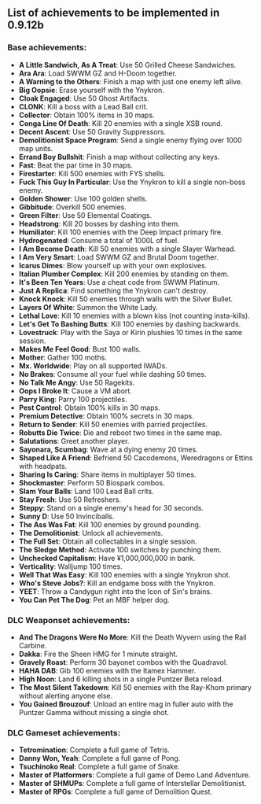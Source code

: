 ## List of achievements to be implemented in 0.9.12b

### Base achievements:

- **A Little Sandwich, As A Treat**: Use 50 Grilled Cheese Sandwiches.
- **Ara Ara**: Load SWWM GZ and H-Doom together.
- **A Warning to the Others**: Finish a map with just one enemy left alive.
- **Big Oopsie**: Erase yourself with the Ynykron.
- **Cloak Engaged**: Use 50 Ghost Artifacts.
- **CLONK**: Kill a boss with a Lead Ball crit.
- **Collector**: Obtain 100% items in 30 maps.
- **Conga Line Of Death**: Kill 20 enemies with a single XSB round.
- **Decent Ascent**: Use 50 Gravity Suppressors.
- **Demolitionist Space Program**: Send a single enemy flying over 1000 map units.
- **Errand Boy Bullshit**: Finish a map without collecting any keys.
- **Fast**: Beat the par time in 30 maps.
- **Firestarter**: Kill 500 enemies with FYS shells.
- **Fuck This Guy In Particular**: Use the Ynykron to kill a single non-boss enemy.
- **Golden Shower**: Use 100 golden shells.
- **Gibbitude**: Overkill 500 enemies.
- **Green Filter**: Use 50 Elemental Coatings.
- **Headstrong**: Kill 20 bosses by dashing into them.
- **Humiliator**: Kill 100 enemies with the Deep Impact primary fire.
- **Hydrogenated**: Consume a total of 1000L of fuel.
- **I Am Become Death**: Kill 50 enemies with a single Slayer Warhead.
- **I Am Very Smart**: Load SWWM GZ and Brutal Doom together.
- **Icarus Dimes**: Blow yourself up with your own explosives.
- **Italian Plumber Complex**: Kill 200 enemies by standing on them.
- **It's Been Ten Years**: Use a cheat code from SWWM Platinum.
- **Just A Replica**: Find something the Ynykron can't destroy.
- **Knock Knock**: Kill 50 enemies through walls with the Silver Bullet.
- **Layers Of White**: Summon the White Lady.
- **Lethal Love**: Kill 10 enemies with a blown kiss (not counting insta-kills).
- **Let's Get To Bashing Butts**: Kill 100 enemies by dashing backwards.
- **Lovestruck**: Play with the Saya or Kirin plushies 10 times in the same session.
- **Makes Me Feel Good**: Bust 100 walls.
- **Mother**: Gather 100 moths.
- **Mx. Worldwide**: Play on all supported IWADs.
- **No Brakes**: Consume all your fuel while dashing 50 times.
- **No Talk Me Angy**: Use 50 Ragekits.
- **Oops I Broke It**: Cause a VM abort.
- **Parry King**: Parry 100 projectiles.
- **Pest Control**: Obtain 100% kills in 30 maps.
- **Premium Detective**: Obtain 100% secrets in 30 maps.
- **Return to Sender**: Kill 50 enemies with parried projectiles.
- **Robutts Die Twice**: Die and reboot two times in the same map.
- **Salutations**: Greet another player.
- **Sayonara, Scumbag**: Wave at a dying enemy 20 times.
- **Shaped Like A Friend**: Befriend 50 Cacodemons, Weredragons or Ettins with headpats.
- **Sharing Is Caring**: Share items in multiplayer 50 times.
- **Shockmaster**: Perform 50 Biospark combos.
- **Slam Your Balls**: Land 100 Lead Ball crits.
- **Stay Fresh**: Use 50 Refreshers.
- **Steppy**: Stand on a single enemy's head for 30 seconds.
- **Sunny D**: Use 50 Invinciballs.
- **The Ass Was Fat**: Kill 100 enemies by ground pounding.
- **The Demolitionist**: Unlock all achievements.
- **The Full Set**: Obtain all collectables in a single session.
- **The Sledge Method**: Activate 100 switches by punching them.
- **Unchecked Capitalism**: Have ¥1,000,000,000 in bank.
- **Verticality**: Walljump 100 times.
- **Well That Was Easy**: Kill 100 enemies with a single Ynykron shot.
- **Who's Steve Jobs?**: Kill an endgame boss with the Ynykron.
- **YEET**: Throw a Candygun right into the Icon of Sin's brains.
- **You Can Pet The Dog**: Pet an MBF helper dog.

### DLC Weaponset achievements:

- **And The Dragons Were No More**: Kill the Death Wyvern using the Rail Carbine.
- **Dakka**: Fire the Sheen HMG for 1 minute straight.
- **Gravely Roast**: Perform 30 bayonet combos with the Quadravol.
- **HAHA DAB**: Gib 100 enemies with the Itamex Hammer.
- **High Noon**: Land 6 killing shots in a single Puntzer Beta reload.
- **The Most Silent Takedown**: Kill 50 enemies with the Ray-Khom primary without alerting anyone else.
- **You Gained Brouzouf**: Unload an entire mag in fuller auto with the Puntzer Gamma without missing a single shot.

### DLC Gameset achievements:

- **Tetromination**: Complete a full game of Tetris.
- **Danny Won, Yeah**: Complete a full game of Pong.
- **Tsuchinoko Real**: Complete a full game of Snake.
- **Master of Platformers**: Complete a full game of Demo Land Adventure.
- **Master of SHMUPs**: Complete a full game of Interstellar Demolitionist.
- **Master of RPGs**: Complete a full game of Demolition Quest.